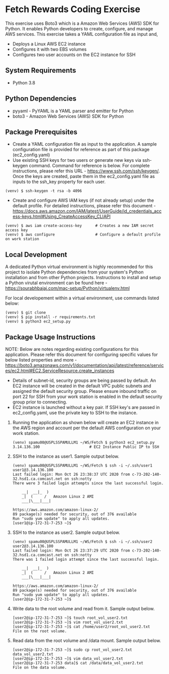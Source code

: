 # Fetch Rewards Coding Exercise
This exercise uses Boto3 which is a Amazon Web Services (AWS) SDK for Python. It enables Python developers to create, configure, and manage AWS services. This exercise takes a YAML configuration file as input and,
- Deploys a Linux AWS EC2 instance
- Configures it with two EBS volumes
- Configures two user accounts on the EC2 instance for SSH

## System Requirements
- Python 3.8

## Python Dependencies
- pyyaml - PyYAML is a YAML parser and emitter for Python
- boto3  - Amazon Web Services (AWS) SDK for Python

## Package Prerequisites
- Create a YAML configuration file as input to the application. A sample configuration file is provided for reference as part of this package (ec2_config.yaml)
- Use existing SSH keys for two users or generate new keys via ssh-keygen command. Command for reference is below. For complete instructions, please refer this URL -  https://www.ssh.com/ssh/keygen/. Once the keys are created, paste them in the ec2_config.yaml file as inputs to the ssh_key property for each user.
```console
(venv) $ ssh-keygen -t rsa -b 4096
```
- Create and configure AWS IAM keys (if not already setup) under the default profile. For detailed instructions, please refer this document - https://docs.aws.amazon.com/IAM/latest/UserGuide/id_credentials_access-keys.html#Using_CreateAccessKey_CLIAPI
```console
(venv) $ aws iam create-access-key      # Creates a new IAM secret access key
(venv) $ aws configure                  # Configure a default profile on work station
```


## Local Development
A dedicated Python virtual environment is highly recommended for this project to isolate Python dependencies from your system's Python installation and from other Python projects. Instructions to install and setup a Python virutal environment can be found here - https://sourabhbajaj.com/mac-setup/Python/virtualenv.html

For local developement within a virtual environment, use commands listed below:

```console
(venv) $ git clone 
(venv) $ pip install -r requirements.txt
(venv) $ python3 ec2_setup.py
```

## Package Usage Instructions
NOTE: Below are notes regarding existing configurations for this application. Please refer this document for configuring specific values for below listed properties and more - https://boto3.amazonaws.com/v1/documentation/api/latest/reference/services/ec2.html#EC2.ServiceResource.create_instances
- Details of subnet-id, security groups are being passed by default. An EC2 instance will be created in the default VPC public subnets and assigned the default security group. Please ensure inbound traffic on port 22 for SSH from your work station is enabled in the default security group prior to connecting.
- EC2 instance is launched without a key pair. If SSH key's are passed in ec2_config.yaml, use the private key to SSH to the instance.

1. Running the application as shown below will create an EC2 instance in the AWS region and account per the default AWS configuration on your work station.
    ```console
    (venv) spamu00@USPLSSPAMULLM1 ~/WS/Fetch $ python3 ec2_setup.py 
    3.14.136.100                      # EC2 Instance Public IP to SSH
    ```
2. SSH to the instance as user1. Sample output below.
    ```console
    (venv) spamu00@USPLSSPAMULLM1 ~/WS/Fetch $ ssh -i ~/.ssh/user1 user1@3.14.136.100
    Last failed login: Mon Oct 26 23:38:37 UTC 2020 from c-73-202-140-32.hsd1.ca.comcast.net on ssh:notty
    There were 3 failed login attempts since the last successful login.

        __|  __|_  )
        _|  (     /   Amazon Linux 2 AMI
        ___|\___|___|

    https://aws.amazon.com/amazon-linux-2/
    89 package(s) needed for security, out of 376 available
    Run "sudo yum update" to apply all updates.
    [user1@ip-172-31-7-253 ~]$    
    ``` 

3. SSH to the instance as user2. Sample output below.
    ```console
    (venv) spamu00@USPLSSPAMULLM1 ~/WS/Fetch $ ssh -i ~/.ssh/user2 user2@3.14.136.100
    Last failed login: Mon Oct 26 23:37:29 UTC 2020 from c-73-202-140-32.hsd1.ca.comcast.net on ssh:notty
    There was 1 failed login attempt since the last successful login.

        __|  __|_  )
        _|  (     /   Amazon Linux 2 AMI
        ___|\___|___|

    https://aws.amazon.com/amazon-linux-2/
    89 package(s) needed for security, out of 376 available
    Run "sudo yum update" to apply all updates.
    [user2@ip-172-31-7-253 ~]$
    ```
4. Write data to the root volume and read from it. Sample output below.
    ```console
    [user2@ip-172-31-7-253 ~]$ touch root_vol_user2.txt
    [user2@ip-172-31-7-253 ~]$ vim root_vol_user2.txt 
    [user2@ip-172-31-7-253 ~]$ cat /home/user2/root_vol_user2.txt 
    File on the root volume.
    ```
5. Read data from the root volume and /data mount. Sample output below.
    ```console
    [user2@ip-172-31-7-253 ~]$ sudo cp root_vol_user2.txt data_vol_user2.txt 
    [user2@ip-172-31-7-253 ~]$ vim data_vol_user2.txt
    [user2@ip-172-31-7-253 data]$ cat /data/data_vol_user2.txt 
    File on the data volume.   
    ```